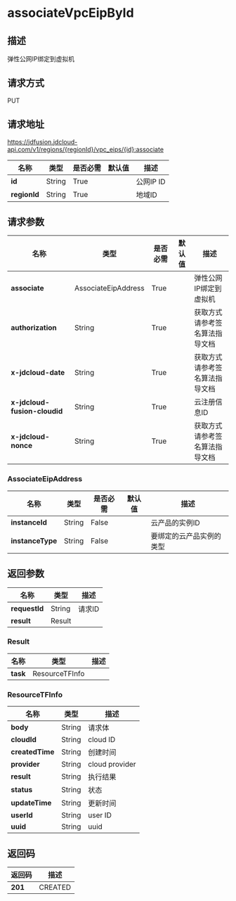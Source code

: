 # associateVpcEipById


## 描述
弹性公网IP绑定到虚拟机

## 请求方式
PUT

## 请求地址
https://jdfusion.jdcloud-api.com/v1/regions/{regionId}/vpc_eips/{id}:associate

|名称|类型|是否必需|默认值|描述|
|---|---|---|---|---|
|**id**|String|True| |公网IP ID|
|**regionId**|String|True| |地域ID|

## 请求参数
|名称|类型|是否必需|默认值|描述|
|---|---|---|---|---|
|**associate**|AssociateEipAddress|True| |弹性公网IP绑定到虚拟机|
|**authorization**|String|True| |获取方式请参考签名算法指导文档|
|**x-jdcloud-date**|String|True| |获取方式请参考签名算法指导文档|
|**x-jdcloud-fusion-cloudid**|String|True| |云注册信息ID|
|**x-jdcloud-nonce**|String|True| |获取方式请参考签名算法指导文档|

### AssociateEipAddress
|名称|类型|是否必需|默认值|描述|
|---|---|---|---|---|
|**instanceId**|String|False| |云产品的实例ID|
|**instanceType**|String|False| |要绑定的云产品实例的类型|

## 返回参数
|名称|类型|描述|
|---|---|---|
|**requestId**|String|请求ID|
|**result**|Result| |

### Result
|名称|类型|描述|
|---|---|---|
|**task**|ResourceTFInfo| |
### ResourceTFInfo
|名称|类型|描述|
|---|---|---|
|**body**|String|请求体|
|**cloudId**|String|cloud ID|
|**createdTime**|String|创建时间|
|**provider**|String|cloud provider|
|**result**|String|执行结果|
|**status**|String|状态|
|**updateTime**|String|更新时间|
|**userId**|String|user ID|
|**uuid**|String|uuid|

## 返回码
|返回码|描述|
|---|---|
|**201**|CREATED|
